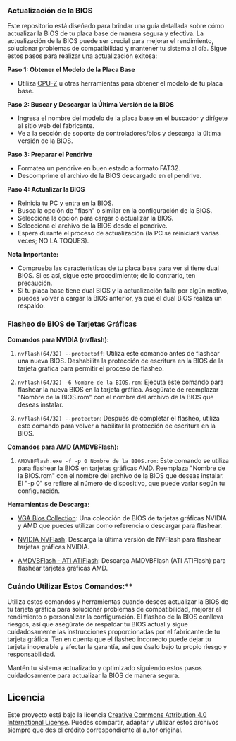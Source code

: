 ### Actualización de la BIOS

Este repositorio está diseñado para brindar una guía detallada sobre cómo actualizar la BIOS de tu placa base de manera segura y efectiva. La actualización de la BIOS puede ser crucial para mejorar el rendimiento, solucionar problemas de compatibilidad y mantener tu sistema al día. Sigue estos pasos para realizar una actualización exitosa:

**Paso 1: Obtener el Modelo de la Placa Base**
- Utiliza [CPU-Z](https://www.cpuid.com/softwares/cpu-z.html) u otras herramientas para obtener el modelo de tu placa base.

**Paso 2: Buscar y Descargar la Última Versión de la BIOS**
- Ingresa el nombre del modelo de la placa base en el buscador y dirígete al sitio web del fabricante.
- Ve a la sección de soporte de controladores/bios y descarga la última versión de la BIOS.

**Paso 3: Preparar el Pendrive**
- Formatea un pendrive en buen estado a formato FAT32.
- Descomprime el archivo de la BIOS descargado en el pendrive.

**Paso 4: Actualizar la BIOS**
- Reinicia tu PC y entra en la BIOS.
- Busca la opción de "flash" o similar en la configuración de la BIOS.
- Selecciona la opción para cargar o actualizar la BIOS.
- Selecciona el archivo de la BIOS desde el pendrive.
- Espera durante el proceso de actualización (la PC se reiniciará varias veces; NO LA TOQUES).

**Nota Importante:**
- Comprueba las características de tu placa base para ver si tiene dual BIOS. Si es así, sigue este procedimiento; de lo contrario, ten precaución.
- Si tu placa base tiene dual BIOS y la actualización falla por algún motivo, puedes volver a cargar la BIOS anterior, ya que el dual BIOS realiza un respaldo.


### Flasheo de BIOS de Tarjetas Gráficas

**Comandos para NVIDIA (nvflash):**

1. `nvflash(64/32) --protectoff`: Utiliza este comando antes de flashear una nueva BIOS. Deshabilita la protección de escritura en la BIOS de la tarjeta gráfica para permitir el proceso de flasheo.

2. `nvflash(64/32) -6 Nombre de la BIOS.rom`: Ejecuta este comando para flashear la nueva BIOS en la tarjeta gráfica. Asegúrate de reemplazar "Nombre de la BIOS.rom" con el nombre del archivo de la BIOS que deseas instalar.

3. `nvflash(64/32) --protecton`: Después de completar el flasheo, utiliza este comando para volver a habilitar la protección de escritura en la BIOS.

**Comandos para AMD (AMDVBFlash):**

1. `AMDVBFlash.exe -f -p 0 Nombre de la BIOS.rom`: Este comando se utiliza para flashear la BIOS en tarjetas gráficas AMD. Reemplaza "Nombre de la BIOS.rom" con el nombre del archivo de la BIOS que deseas instalar. El "-p 0" se refiere al número de dispositivo, que puede variar según tu configuración.

**Herramientas de Descarga:**

- [VGA Bios Collection](https://www.techpowerup.com/vgabios/): Una colección de BIOS de tarjetas gráficas NVIDIA y AMD que puedes utilizar como referencia o descargar para flashear.

- [NVIDIA NVFlash](https://www.techpowerup.com/download/nvidia-nvflash/): Descarga la última versión de NVFlash para flashear tarjetas gráficas NVIDIA.

- [AMDVBFlash - ATI ATIFlash](https://www.techpowerup.com/download/ati-atiflash/): Descarga AMDVBFlash (ATI ATIFlash) para flashear tarjetas gráficas AMD.

### Cuándo Utilizar Estos Comandos:**
Utiliza estos comandos y herramientas cuando desees actualizar la BIOS de tu tarjeta gráfica para solucionar problemas de compatibilidad, mejorar el rendimiento o personalizar la configuración. El flasheo de la BIOS conlleva riesgos, así que asegúrate de respaldar tu BIOS actual y sigue cuidadosamente las instrucciones proporcionadas por el fabricante de tu tarjeta gráfica. Ten en cuenta que el flasheo incorrecto puede dejar tu tarjeta inoperable y afectar la garantía, así que úsalo bajo tu propio riesgo y responsabilidad.

Mantén tu sistema actualizado y optimizado siguiendo estos pasos cuidadosamente para actualizar la BIOS de manera segura.

## Licencia
Este proyecto está bajo la licencia [Creative Commons Attribution 4.0 International License](https://creativecommons.org/licenses/by/4.0/). Puedes compartir, adaptar y utilizar estos archivos siempre que des el crédito correspondiente al autor original.
